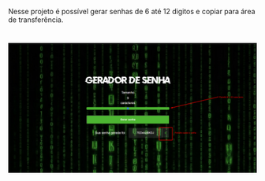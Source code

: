 Nesse projeto é possível gerar senhas de 6 até 12 digitos e copiar para área de transferência.

# ![Um projeto bem simples de geração de sennhas aleatórias](assets/Tutorial.png)
